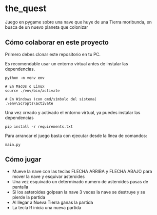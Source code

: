 # the_quest

Juego en pygame sobre una nave que huye de una Tierra moribunda, en busca de un nuevo planeta que colonizar

## Cómo colaborar en este proyecto

Primero debes clonar este repositorio en tu PC.

Es recomendable usar un entorno virtual antes de instalar las dependencias.

```
python -m venv env

# En MacOs o Linux
source ./env/bin/activate

# En Windows (con cmd/símbolo del sistema)
.\env\Scropts\activate
```

Una vez creado y activado el entorno virtual, ya puedes instalar las dependencias

```
pip install -r requirements.txt
```

Para arrancar el juego basta con ejecutar desde la línea de comandos:

```
main.py
```
## Cómo jugar

- Mueve la nave con las teclas FLECHA ARRIBA y FLECHA ABAJO para mover la nave y esquivar asteroides
- Una vez esquivado un determinado numero de asteroides pasas de pantalla
- Si los asteroides golpean la nave 3 veces la nave se destruye y se pierde la partida
- Al llegar a Nueva Tierra ganas la partida
- La tecla R inicia una nueva partida